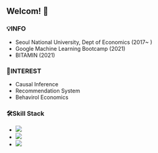 ## Welcom! 👋

<!--
**Hoiin/Hoiin** is a ✨ _special_ ✨ repository because its `README.md` (this file) appears on your GitHub profile.

Here are some ideas to get you started:

- 🔭 I’m currently working on ...
- 🌱 I’m currently learning ...
- 👯 I’m looking to collaborate on ...
- 🤔 I’m looking for help with ...
- 💬 Ask me about ...
- 📫 How to reach me: ...
- 😄 Pronouns: ...
- ⚡ Fun fact: ...
-->

### 💡INFO
- Seoul National University, Dept of Economics (2017~ )
- Google Machine Learning Bootcamp (2021)
- BITAMIN (2021)

### 🤔INTEREST
- Causal Inference
- Recommendation System
- Behavirol Economics

### 🛠Skill Stack
- <img src="https://img.shields.io/badge/Python-3766AB?style=flat-square&logo=Python&logoColor=white"/></a> 
- <img src="https://img.shields.io/badge/Tensorflow-FFFF00?style=flat-square&logo=Tensorflow&logoColor=grey"/></a> 
- <img src="https://img.shields.io/badge/Scikitlearn-FFC0CB?style=flat-square&logo=scikit-learn&logoColor=grey"/></a> 

